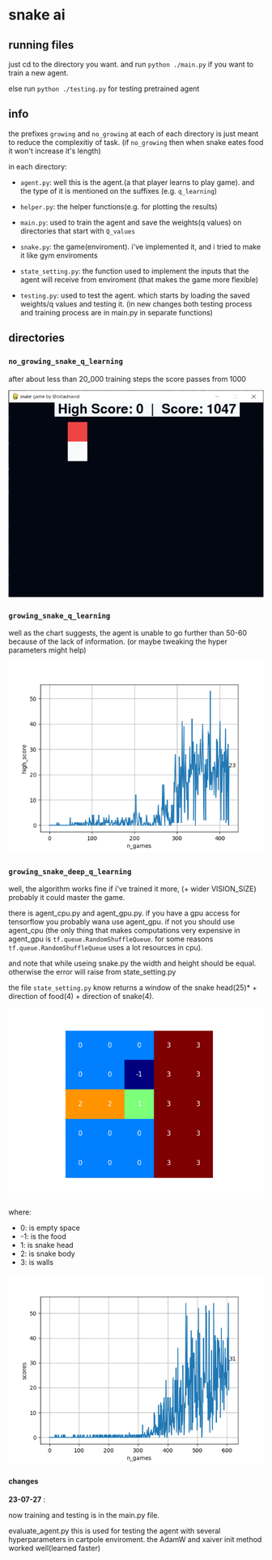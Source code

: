 # snake ai

## running files

just cd to the directory you want. and run `python ./main.py` if you want to train a new agent.

else run `python ./testing.py` for testing pretrained agent

## info

the prefixes `growing` and `no_growing` at each of each directory is just meant to reduce the complexitiy of task. (if `no_growing` then when snake eates food it won't increase it's length)

in each directory:
- `agent.py`: well this is the agent.(a that player learns to play game). and the type of it is mentioned on the suffixes (e.g. `q_learning`)

- `helper.py`: the helper functions(e.g. for plotting the results)

- `main.py`: used to train the agent and save the weights(q values) on directories that start with `Q_values`

- `snake.py`: the game(enviroment). i've implemented it, and i tried to make it like gym enviroments

- `state_setting.py`: the function used to implement the inputs that the agent will receive from enviroment (that makes the game more flexible)

- `testing.py`: used to test the agent. which starts by loading the saved weights/q values and testing it. (in new changes both testing process and training process are in main.py in separate functions)

## directories

### `no_growing_snake_q_learning`

after about less than 20_000 training steps the score passes from 1000

![no_growing_q_learning_img](./images/no_growing_q_learning.png)

### `growing_snake_q_learning`

well as the chart suggests, the agent is unable to go further than 50-60 because of the lack of information. (or maybe tweaking the hyper parameters might help)

![growing_snake_q_learning_chart](./growing_snake_q_learning/Q_values_23_07_26/results.png)

### `growing_snake_deep_q_learning`

well, the algorithm works fine if i've trained it more, (+ wider VISION_SIZE) probably it could master the game.

there is agent_cpu.py and agent_gpu.py. if you have a gpu access for tensorflow you probably wana use agent_gpu. if not you should use agent_cpu (the only thing that makes computations very expensive in agent_gpu is `tf.queue.RandomShuffleQueue`. for some reasons `tf.queue.RandomShuffleQueue` uses a lot resources in cpu).

and note that while useing snake.py the width and height should be equal. otherwise the error will raise from state_setting.py

the file `state_setting.py` know returns a window of the snake head(25)* + direction of food(4) + direction of snake(4).

![growing_snake_deep_q_learning](./images/growing_snake_deep_q_learning.png)

where:
- 0: is empty space
- -1: is the food
- 1: is snake head
- 2: is snake body
- 3: is walls

![growing_snake_deep_q_learning_results](growing_snake_deep_q_learning/saved_models_23_07_27/results.png)

#### changes
**23-07-27** : 

now training and testing is in the main.py file.

evaluate_agent.py this is used for testing the agent with several hyperparameters in cartpole enviroment. the AdamW and xaiver init method worked well(learned faster)